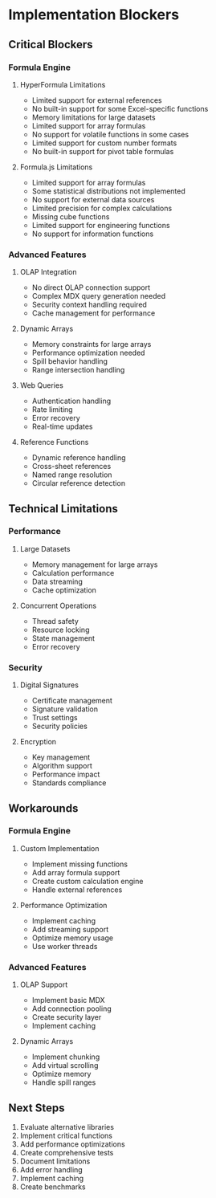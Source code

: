 # Implementation Blockers

## Critical Blockers

### Formula Engine
1. HyperFormula Limitations
   - Limited support for external references
   - No built-in support for some Excel-specific functions
   - Memory limitations for large datasets
   - Limited support for array formulas
   - No support for volatile functions in some cases
   - Limited support for custom number formats
   - No built-in support for pivot table formulas

2. Formula.js Limitations
   - Limited support for array formulas
   - Some statistical distributions not implemented
   - No support for external data sources
   - Limited precision for complex calculations
   - Missing cube functions
   - Limited support for engineering functions
   - No support for information functions

### Advanced Features
1. OLAP Integration
   - No direct OLAP connection support
   - Complex MDX query generation needed
   - Security context handling required
   - Cache management for performance

2. Dynamic Arrays
   - Memory constraints for large arrays
   - Performance optimization needed
   - Spill behavior handling
   - Range intersection handling

3. Web Queries
   - Authentication handling
   - Rate limiting
   - Error recovery
   - Real-time updates

4. Reference Functions
   - Dynamic reference handling
   - Cross-sheet references
   - Named range resolution
   - Circular reference detection

## Technical Limitations

### Performance
1. Large Datasets
   - Memory management for large arrays
   - Calculation performance
   - Data streaming
   - Cache optimization

2. Concurrent Operations
   - Thread safety
   - Resource locking
   - State management
   - Error recovery

### Security
1. Digital Signatures
   - Certificate management
   - Signature validation
   - Trust settings
   - Security policies

2. Encryption
   - Key management
   - Algorithm support
   - Performance impact
   - Standards compliance

## Workarounds

### Formula Engine
1. Custom Implementation
   - Implement missing functions
   - Add array formula support
   - Create custom calculation engine
   - Handle external references

2. Performance Optimization
   - Implement caching
   - Add streaming support
   - Optimize memory usage
   - Use worker threads

### Advanced Features
1. OLAP Support
   - Implement basic MDX
   - Add connection pooling
   - Create security layer
   - Implement caching

2. Dynamic Arrays
   - Implement chunking
   - Add virtual scrolling
   - Optimize memory
   - Handle spill ranges

## Next Steps
1. Evaluate alternative libraries
2. Implement critical functions
3. Add performance optimizations
4. Create comprehensive tests
5. Document limitations
6. Add error handling
7. Implement caching
8. Create benchmarks